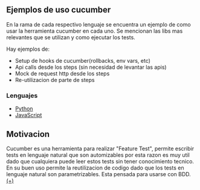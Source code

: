 ## Ejemplos de uso cucumber 

En la rama de cada respectivo lenguaje se encuentra un ejemplo de como usar la herramienta cucumber en cada uno. Se mencionan las libs mas relevantes que se utilizan y como ejecutar los tests.

Hay ejemplos de:

- Setup de hooks de cucumber(rollbacks, env vars, etc)
- Api calls desde los steps (sin necesidad de levantar las apis)
- Mock de request http desde los steps
- Re-utilizacion de parte de steps

### Lenguajes

* [Python](https://github.com/matfonseca/Cucumber/tree/Python)
* [JavaScript](https://github.com/matfonseca/Cucumber/tree/JavaScript)


## Motivacion

Cucumber es una herramienta para realizar "Feature Test", permite escribir tests en lenguaje natural que son automizables por esta razon es muy util dado que cualquiera puede leer estos tests sin tener conocimiento tecnico. En su buen uso permite la reutilizacion de codigo dado que los tests en lenguaje natural son parametrizables. Esta pensada para usarse con BDD. [(+)](https://cucumber.io/)

